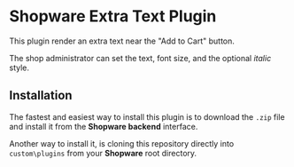 # Shopware Extra Text Plugin

This plugin render an extra text near the "Add to Cart" button.

The shop administrator can set the text, font size, and the optional _italic_ style.

## Installation

The fastest and easiest way to install this plugin is to download the `.zip` file and install it from the **Shopware backend** interface.

Another way to install it, is cloning this repository directly into `custom\plugins` from your **Shopware** root directory.
